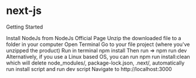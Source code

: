 # next-js

Getting Started

Install NodeJs from NodeJs Official Page
Unzip the downloaded file to a folder in your computer
Open Terminal
Go to your file project (where you've unzipped the product)
Run in terminal npm install
Then run => npm run dev
Alternatively, if you use a Linux based OS, you can run npm run install:clean which will delete node_modules/, package-lock.json, .next/, automatically run install script and run dev script
Navigate to http://localhost:3000
